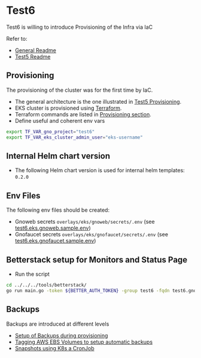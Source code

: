 # Test6

Test6 is willing to introduce Provisioning of the Infra via IaC

Refer to:

* [General Readme](../../README.md)
* [Test5 Readme](../test5/README.md)

## Provisioning

The provisioning of the cluster was for the first time by IaC.

* The general architecture is the one illustrated in [Test5 Provisioning](../test5/README.md#provisioning).
* EKS cluster is provisioned using [Terraform](../../provisioning/README.md).
* Terraform commands are listed in [Provisioning section](../../provisioning/README.md#running).
* Define useful and coherent env vars

```bash
export TF_VAR_gno_project="test6"
export TF_VAR_eks_cluster_admin_user="eks-username"
```

## Internal Helm chart version

* The following Helm chart version is used for internal helm templates: `0.2.0`

## Env Files

The following env files should be created:

* Gnoweb secrets `overlays/eks/gnoweb/secrets/.env` (see [test6.eks.gnoweb.sample.env](./overlays/eks/gnoweb/secrets/test6.eks.gnoweb.sample.env))
* Gnofaucet secrets `overlays/eks/gnofaucet/secrets/.env` (see [test6.eks.gnofaucet.sample.env](./overlays/eks/gnofaucet/secrets/test6.eks.gnofaucet.sample.env))

## Betterstack setup for Monitors and Status Page

* Run the script

```bash
cd ../../../tools/betterstack/
go run main.go -token ${BETTER_AUTH_TOKEN} -group test6 -fqdn test6.gno.land -prefix Test 6 -extra-path ../../k8s/core/test6/betterstack/extra-services.json
```

## Backups

Backups are introduced at different levels

* [Setup of Backups during provisioning](../../provisioning/backup.tf)
* [Tagging AWS EBS Volumes to setup automatic backups](../../aws-eks/README.md#tags)
* [Snapshots using K8s a CronJob](../../../doc/k8s/backup/storage.md#snapshots)
